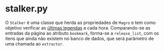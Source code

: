 #	stalker.py

O `Stalker` é uma classe que herda as propriedades de `Magro` e tem como objetivo verificar as [últimas legendas](http://legendas.tv/util/carrega_legendas_busca) a cada hora. Comparando-se as entradas da página ao atributo `bookmark`, forma-se a `release_list`, com os itens que ainda não existem no banco de dados, que será parâmetro de uma chamada ao `extractor`.